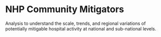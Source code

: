 # NHP Community Mitigators

Analysis to understand the scale, trends, and regional variations of potentially mitigable hospital activity at national and sub-national levels.
